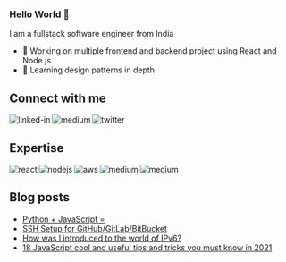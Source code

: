 ### Hello World 👋
I am a fullstack software engineer from India
- 🔭 Working on multiple frontend and backend project using React and Node.js
- 🌱 Learning design patterns in depth

## Connect with me

[<img align="left" alt="linked-in" src="https://img.shields.io/badge/linkedin-%230077B5.svg?&style=for-the-badge&logo=linkedin&logoColor=white" />](https://www.linkedin.com/in/jn-aman)

[<img align="left" alt="medium" src="https://img.shields.io/badge/medium-%2312100E.svg?&style=for-the-badge&logo=medium&logoColor=white" />](https://blog.aman.wiki/)

[<img align="left" alt="twitter" src="https://img.shields.io/badge/twitter-%231DA1F2.svg?&style=for-the-badge&logo=twitter&logoColor=white" />](https://twitter.com/aman4sure)

<br>

## Expertise

<img align="left" alt="react" src="https://img.shields.io/badge/react%20-%2320232a.svg?&style=for-the-badge&logo=react&logoColor=%2361DAFB" />
<img align="left" alt="nodejs" src="https://img.shields.io/badge/node.js%20-%2343853D.svg?&style=for-the-badge&logo=node.js&logoColor=white" />
<img align="left" alt="aws" src="https://img.shields.io/badge/Amazon%20AWS-%23232F3E?logo=amazon-aws&logoColor=white&style=for-the-badge" />
<img align="left" alt="medium" src="https://img.shields.io/badge/mysql-%23316192.svg?&style=for-the-badge&logo=mysql&logoColor=white" />
<img align="left" alt="medium" src="https://img.shields.io/badge/mongo-%23316192.svg?&style=for-the-badge&logo=mongo&logoColor=white" />

<br>

## Blog posts
<!-- BLOG-POST-LIST:START -->
- [Python + JavaScript =](https://medium.com/@jn-aman/python-javascript-87806d26a395?source=rss-ea74297c1ece------2)
- [SSH Setup for GitHub/GitLab/BitBucket](https://medium.com/@jn-aman/ssh-setup-for-github-gitlab-bitbucket-a02a79de535a?source=rss-ea74297c1ece------2)
- [How was I introduced to the world of IPv6?](https://medium.com/@jn-aman/how-was-i-introduced-to-the-world-of-ipv6-8086bee9b3d2?source=rss-ea74297c1ece------2)
- [18 JavaScript cool and useful tips and tricks you must know in 2021](https://medium.com/@jn-aman/18-javascript-cool-and-useful-tips-and-tricks-you-must-know-in-2021-5c2a043f327d?source=rss-ea74297c1ece------2)
<!-- BLOG-POST-LIST:END -->

<br>
<br>
